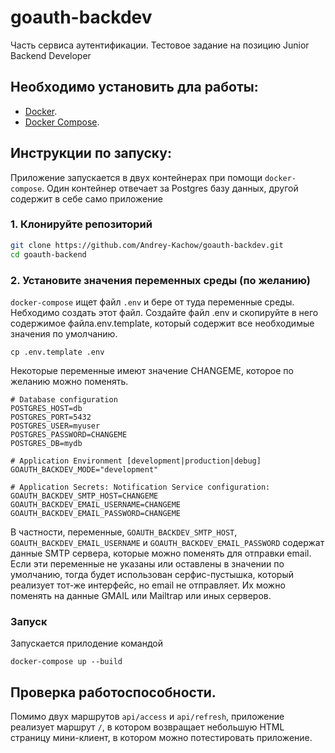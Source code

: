 # goauth-backdev
Часть сервиса аутентификации. Тестовое задание на позицию Junior Backend Developer

## Необходимо установить дла работы:

- [Docker](https://www.docker.com/get-started).
- [Docker Compose](https://docs.docker.com/compose/install/).

## Инструкции по запуску:
Приложение запускается в двух контейнерах при помощи `docker-compose`. Один контейнер отвечает за Postgres базу данных, другой содержит в себе само приложение

### 1. Клонируйте репозиторий

```bash
git clone https://github.com/Andrey-Kachow/goauth-backdev.git
cd goauth-backend
```

### 2. Установите значения переменных среды (по желанию)
`docker-compose` ищет файл `.env` и бере от туда переменные среды. Небходимо создать этот файл.
Создайте файл .env и скопируйте в него содержимое файла.env.template, который содержит все необходимые значения по умолчанию.
```
cp .env.template .env
```

Некоторые переменные имеют значение CHANGEME, которое по желанию можно поменять.
```
# Database configuration
POSTGRES_HOST=db
POSTGRES_PORT=5432
POSTGRES_USER=myuser
POSTGRES_PASSWORD=CHANGEME
POSTGRES_DB=mydb

# Application Environment [development|production|debug]
GOAUTH_BACKDEV_MODE="development"

# Application Secrets: Notification Service configuration: 
GOAUTH_BACKDEV_SMTP_HOST=CHANGEME
GOAUTH_BACKDEV_EMAIL_USERNAME=CHANGEME
GOAUTH_BACKDEV_EMAIL_PASSWORD=CHANGEME

```
В частности, переменные,  `GOAUTH_BACKDEV_SMTP_HOST`, `GOAUTH_BACKDEV_EMAIL_USERNAME` и `GOAUTH_BACKDEV_EMAIL_PASSWORD` содержат данные SMTP сервера, которые можно поменять для отправки email.
Если эти переменные не указаны или оставлены в значении по умолчанию, тогда будет использован серфис-пустышка, который реализует тот-же интерфейс, но email не отправляет.
Их можно поменять на данные GMAIL или Mailtrap или иных серверов.

### Запуск
Запускается прилодение командой
```
docker-compose up --build
```

## Проверка работоспособности.
Помимо двух маршрутов `api/access` и `api/refresh`, приложение реализует маршрут `/`, в котором возвращает небольшую HTML страницу мини-клиент, в котором можно потестировать приложение.

